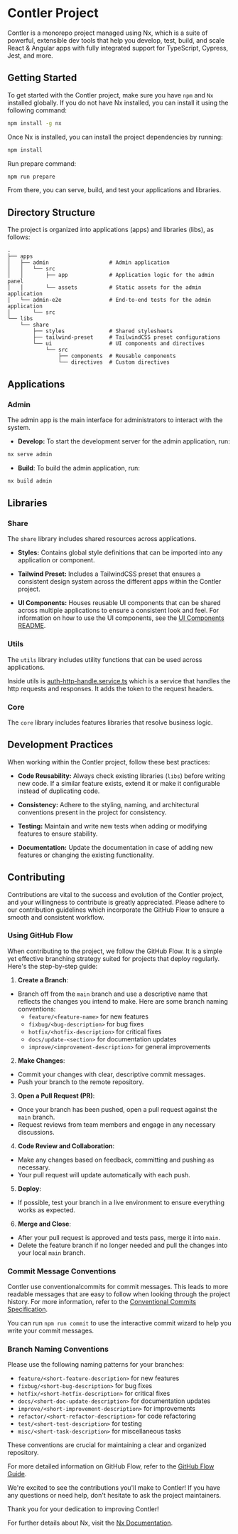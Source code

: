 # Contler Project

Contler is a monorepo project managed using Nx, which is a suite of powerful, extensible dev tools that help you develop, test, build, and scale React & Angular apps with fully integrated support for TypeScript, Cypress, Jest, and more.

## Getting Started
To get started with the Contler project, make sure you have `npm` and `Nx` installed globally. If you do not have Nx installed, you can install it using the following command:

```bash
npm install -g nx
```

Once Nx is installed, you can install the project dependencies by running:

```bash
npm install
```

Run prepare command:
```bash
npm run prepare
```

From there, you can serve, build, and test your applications and libraries.

## Directory Structure

The project is organized into applications (apps) and libraries (libs), as follows:

```
.
├── apps
│   ├── admin                   # Admin application
│   │   └── src
│   │       ├── app             # Application logic for the admin panel
│   │       └── assets          # Static assets for the admin application
│   └── admin-e2e               # End-to-end tests for the admin application
│       └── src
└── libs
    └── share
        ├── styles              # Shared stylesheets
        ├── tailwind-preset     # TailwindCSS preset configurations
        └── ui                  # UI components and directives
            └── src
                ├── components  # Reusable components
                └── directives  # Custom directives
```

## Applications

### Admin

The admin app is the main interface for administrators to interact with the system.

- **Develop:** To start the development server for the admin application, run:

```bash
nx serve admin
```

- **Build**: To build the admin application, run:

```bash
nx build admin
```

## Libraries

### Share

The `share` library includes shared resources across applications.

- **Styles:** Contains global style definitions that can be imported into any application or component.

- **Tailwind Preset:** Includes a TailwindCSS preset that ensures a consistent design system across the different apps within the Contler project.

- **UI Components:** Houses reusable UI components that can be shared across multiple applications to ensure a consistent look and feel. For information on how to use the UI components, see the [UI Components README](libs/share/ui/README.md).

### Utils

The `utils` library includes utility functions that can be used across applications. 

Inside utils is [auth-http-handle.service.ts](libs%2Futils%2Fsrc%2Fservices%2Fauth-http-handle.service.ts) which is a service that handles the http requests and responses. It adds the token to the request headers.

### Core

The `core` library includes features libraries that resolve business logic.

## Development Practices

When working within the Contler project, follow these best practices:

- **Code Reusability:** Always check existing libraries (`libs`) before writing new code. If a similar feature exists, extend it or make it configurable instead of duplicating code.

- **Consistency:** Adhere to the styling, naming, and architectural conventions present in the project for consistency.

- **Testing:** Maintain and write new tests when adding or modifying features to ensure stability.

- **Documentation:** Update the documentation in case of adding new features or changing the existing functionality.

## Contributing

Contributions are vital to the success and evolution of the Contler project, and your willingness to contribute is greatly appreciated. Please adhere to our contribution guidelines which incorporate the GitHub Flow to ensure a smooth and consistent workflow.

### Using GitHub Flow

When contributing to the project, we follow the GitHub Flow. It is a simple yet effective branching strategy suited for projects that deploy regularly. Here's the step-by-step guide:

1. **Create a Branch**:
- Branch off from the `main` branch and use a descriptive name that reflects the changes you intend to make. Here are some branch naming conventions:
  - `feature/<feature-name>` for new features
  - `fixbug/<bug-description>` for bug fixes
  - `hotfix/<hotfix-description>` for critical fixes
  - `docs/update-<section>` for documentation updates
  - `improve/<improvement-description>` for general improvements

2. **Make Changes**:
- Commit your changes with clear, descriptive commit messages.
- Push your branch to the remote repository.


3. **Open a Pull Request (PR)**:
- Once your branch has been pushed, open a pull request against the `main` branch.
- Request reviews from team members and engage in any necessary discussions.

4. **Code Review and Collaboration**:
- Make any changes based on feedback, committing and pushing as necessary.
- Your pull request will update automatically with each push.

5. **Deploy**:
- If possible, test your branch in a live environment to ensure everything works as expected.

6. **Merge and Close**:
- After your pull request is approved and tests pass, merge it into `main`.
- Delete the feature branch if no longer needed and pull the changes into your local `main` branch.

### Commit Message Conventions

Contler use conventionalcommits for commit messages. 
This leads to more readable messages that are easy to follow when looking through the project history. 
For more information, refer to the [Conventional Commits Specification](https://www.conventionalcommits.org/en/v1.0.0-beta.4/).

You can run `npm run commit` to use the interactive commit wizard to help you write your commit messages.

### Branch Naming Conventions

Please use the following naming patterns for your branches:
- `feature/<short-feature-description>` for new features
- `fixbug/<short-bug-description>` for bug fixes
- `hotfix/<short-hotfix-description>` for critical fixes
- `docs/<short-doc-update-description>` for documentation updates
- `improve/<short-improvement-description>` for improvements
- `refactor/<short-refactor-description>` for code refactoring
- `test/<short-test-description>` for testing
- `misc/<short-task-description>` for miscellaneous tasks

These conventions are crucial for maintaining a clear and organized repository.

For more detailed information on GitHub Flow, refer to the [GitHub Flow Guide](https://guides.github.com/introduction/flow/).

We're excited to see the contributions you'll make to Contler! If you have any questions or need help, don't hesitate to ask the project maintainers.

Thank you for your dedication to improving Contler!

For further details about Nx, visit the [Nx Documentation](https://nx.dev).

